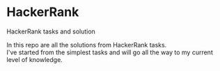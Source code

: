 # HackerRank
HackerRank tasks and solution</br>

In this repo are all the solutions from HackerRank tasks.</br>
I've started from the simplest tasks and will go all the way to my current level of knowledge.